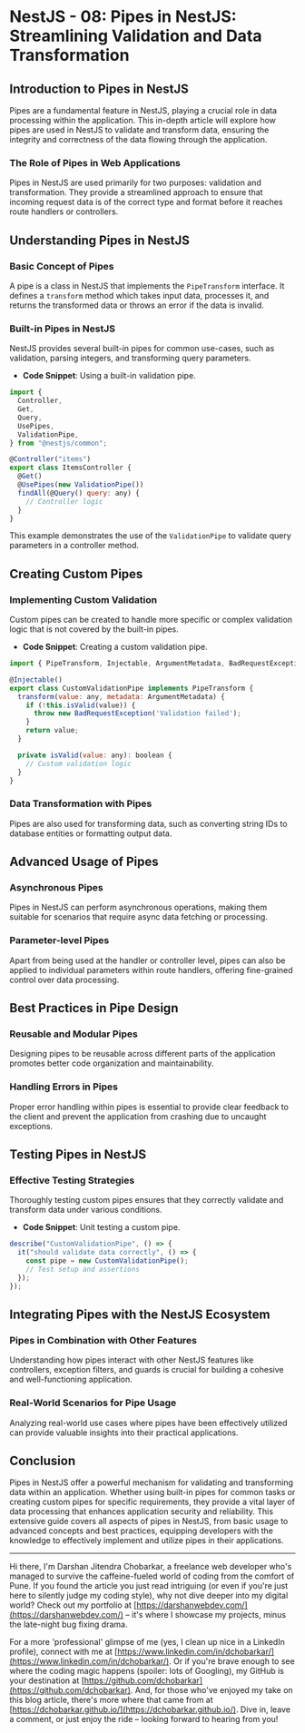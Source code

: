 # NestJS - 08: Pipes in NestJS: Streamlining Validation and Data Transformation

## Introduction to Pipes in NestJS

Pipes are a fundamental feature in NestJS, playing a crucial role in data processing within the application. This in-depth article will explore how pipes are used in NestJS to validate and transform data, ensuring the integrity and correctness of the data flowing through the application.

### The Role of Pipes in Web Applications

Pipes in NestJS are used primarily for two purposes: validation and transformation. They provide a streamlined approach to ensure that incoming request data is of the correct type and format before it reaches route handlers or controllers.

## Understanding Pipes in NestJS

### Basic Concept of Pipes

A pipe is a class in NestJS that implements the `PipeTransform` interface. It defines a `transform` method which takes input data, processes it, and returns the transformed data or throws an error if the data is invalid.

### Built-in Pipes in NestJS

NestJS provides several built-in pipes for common use-cases, such as validation, parsing integers, and transforming query parameters.

- **Code Snippet**: Using a built-in validation pipe.

```jsx
import {
  Controller,
  Get,
  Query,
  UsePipes,
  ValidationPipe,
} from "@nestjs/common";

@Controller("items")
export class ItemsController {
  @Get()
  @UsePipes(new ValidationPipe())
  findAll(@Query() query: any) {
    // Controller logic
  }
}
```

This example demonstrates the use of the `ValidationPipe` to validate query parameters in a controller method.

## Creating Custom Pipes

### Implementing Custom Validation

Custom pipes can be created to handle more specific or complex validation logic that is not covered by the built-in pipes.

- **Code Snippet**: Creating a custom validation pipe.

```jsx
import { PipeTransform, Injectable, ArgumentMetadata, BadRequestException } from '@nestjs/common';

@Injectable()
export class CustomValidationPipe implements PipeTransform {
  transform(value: any, metadata: ArgumentMetadata) {
    if (!this.isValid(value)) {
      throw new BadRequestException('Validation failed');
    }
    return value;
  }

  private isValid(value: any): boolean {
    // Custom validation logic
  }
}
```

### Data Transformation with Pipes

Pipes are also used for transforming data, such as converting string IDs to database entities or formatting output data.

## Advanced Usage of Pipes

### Asynchronous Pipes

Pipes in NestJS can perform asynchronous operations, making them suitable for scenarios that require async data fetching or processing.

### Parameter-level Pipes

Apart from being used at the handler or controller level, pipes can also be applied to individual parameters within route handlers, offering fine-grained control over data processing.

## Best Practices in Pipe Design

### Reusable and Modular Pipes

Designing pipes to be reusable across different parts of the application promotes better code organization and maintainability.

### Handling Errors in Pipes

Proper error handling within pipes is essential to provide clear feedback to the client and prevent the application from crashing due to uncaught exceptions.

## Testing Pipes in NestJS

### Effective Testing Strategies

Thoroughly testing custom pipes ensures that they correctly validate and transform data under various conditions.

- **Code Snippet**: Unit testing a custom pipe.

```jsx
describe("CustomValidationPipe", () => {
  it("should validate data correctly", () => {
    const pipe = new CustomValidationPipe();
    // Test setup and assertions
  });
});
```

## Integrating Pipes with the NestJS Ecosystem

### Pipes in Combination with Other Features

Understanding how pipes interact with other NestJS features like controllers, exception filters, and guards is crucial for building a cohesive and well-functioning application.

### Real-World Scenarios for Pipe Usage

Analyzing real-world use cases where pipes have been effectively utilized can provide valuable insights into their practical applications.

## Conclusion

Pipes in NestJS offer a powerful mechanism for validating and transforming data within an application. Whether using built-in pipes for common tasks or creating custom pipes for specific requirements, they provide a vital layer of data processing that enhances application security and reliability. This extensive guide covers all aspects of pipes in NestJS, from basic usage to advanced concepts and best practices, equipping developers with the knowledge to effectively implement and utilize pipes in their applications.

---

Hi there, I'm Darshan Jitendra Chobarkar, a freelance web developer who's managed to survive the caffeine-fueled world of coding from the comfort of Pune. If you found the article you just read intriguing (or even if you're just here to silently judge my coding style), why not dive deeper into my digital world? Check out my portfolio at [https://darshanwebdev.com/](https://darshanwebdev.com/) – it's where I showcase my projects, minus the late-night bug fixing drama.

For a more 'professional' glimpse of me (yes, I clean up nice in a LinkedIn profile), connect with me at [https://www.linkedin.com/in/dchobarkar/](https://www.linkedin.com/in/dchobarkar/). Or if you're brave enough to see where the coding magic happens (spoiler: lots of Googling), my GitHub is your destination at [https://github.com/dchobarkar](https://github.com/dchobarkar). And, for those who've enjoyed my take on this blog article, there's more where that came from at [https://dchobarkar.github.io/](https://dchobarkar.github.io/). Dive in, leave a comment, or just enjoy the ride – looking forward to hearing from you!
